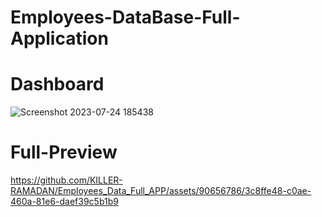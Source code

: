 # Employees-DataBase-Full-Application

# Dashboard

![Screenshot 2023-07-24 185438](https://github.com/KILLER-RAMADAN/Employees_Data_Full_APP/assets/90656786/e3c51b5d-3e05-4cce-a8a3-cb03b39bfce6)


# Full-Preview

https://github.com/KILLER-RAMADAN/Employees_Data_Full_APP/assets/90656786/3c8ffe48-c0ae-460a-81e6-daef39c5b1b9

